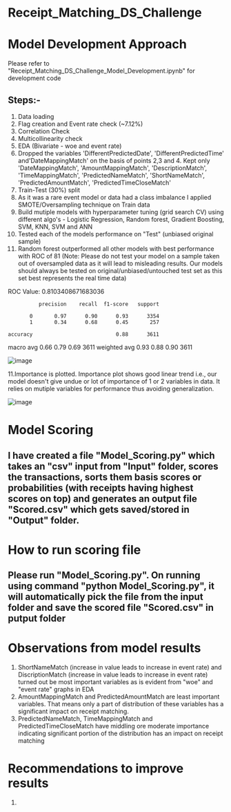 # Receipt_Matching_DS_Challenge

# Model Development Approach 
Please refer to "Receipt_Matching_DS_Challenge_Model_Development.ipynb" for development code

## Steps:- 
1. Data loading
2. Flag creation and Event rate check (~7.12%)
3. Correlation Check
4. Multicollinearity check
5. EDA (Bivariate - woe and event rate)
6. Dropped the variables 'DifferentPredictedDate', 'DifferentPredictedTime' and'DateMappingMatch' on the basis of points 2,3 and 4. Kept only 'DateMappingMatch', 'AmountMappingMatch', 'DescriptionMatch', 'TimeMappingMatch', 'PredictedNameMatch', 'ShortNameMatch', 'PredictedAmountMatch', 'PredictedTimeCloseMatch'
7. Train-Test (30%) split
8. As it was a rare event model or data had a class imbalance I applied SMOTE/Oversampling technique on Train data
9. Build mutiple models with hyperparameter tuning (grid search CV) using different algo's - Logistic Regression, Random forest,  Gradient Boosting, SVM, KNN, SVM and ANN
10. Tested each of the models performance on "Test" (unbiased original sample)
11. Random forest outperformed all other models with best performance with ROC of 81 (Note: Please do not test your model on a sample taken out of oversampled data as it will lead to misleading results. Our models should always be tested on original/unbiased/untouched test set as this set best represents the real time data)

ROC Value:  0.8103408671683036


              precision    recall  f1-score   support

           0       0.97      0.90      0.93      3354
           1       0.34      0.68      0.45       257

    accuracy                           0.88      3611
   macro avg       0.66      0.79      0.69      3611
weighted avg       0.93      0.88      0.90      3611



![image](https://github.com/AmitKumar25011991/Receipt_Matching_DS_Challenge/assets/141259189/6dece655-34f7-475f-abb1-7c1d5ae01d2d)

11.Importance is plotted. Importance plot shows good linear trend i.e., our model doesn't give undue or lot of importance of 1 or 2 variables in data. It relies on mutiple variables for performance thus avoiding generalization.

![image](https://github.com/AmitKumar25011991/Receipt_Matching_DS_Challenge/assets/141259189/d815ddb8-9285-4e77-b64d-3e62e6db7728)



# Model Scoring 
## I have created a file "Model_Scoring.py" which takes an "csv" input from "Input" folder, scores the transactions, sorts them basis scores or probabilities (with receipts having highest scores on top) and generates an output file "Scored.csv" which gets saved/stored in "Output" folder.

# How to run scoring file
## Please run "Model_Scoring.py". On running using command "python Model_Scoring.py", it will automatically pick the file from the input folder and save the scored file "Scored.csv" in putput folder

# Observations from model results
1. ShortNameMatch (increase in value leads to increase in event rate) and DiscriptionMatch (increase in value leads to increase in event rate) turned out be most important variables as is evident from "woe" and "event rate" graphs in EDA
2. AmountMappingMatch and PredictedAmountMatch are least important variables. That means only a part of distribution of these variables has a significant impact on receipt matching. 
3. PredictedNameMatch, TimeMappingMatch and PredictedTimeCloseMatch have middling ore moderate importance indicating significant portion of the distribution has an impact on receipt matching

# Recommendations to improve results
1. 







